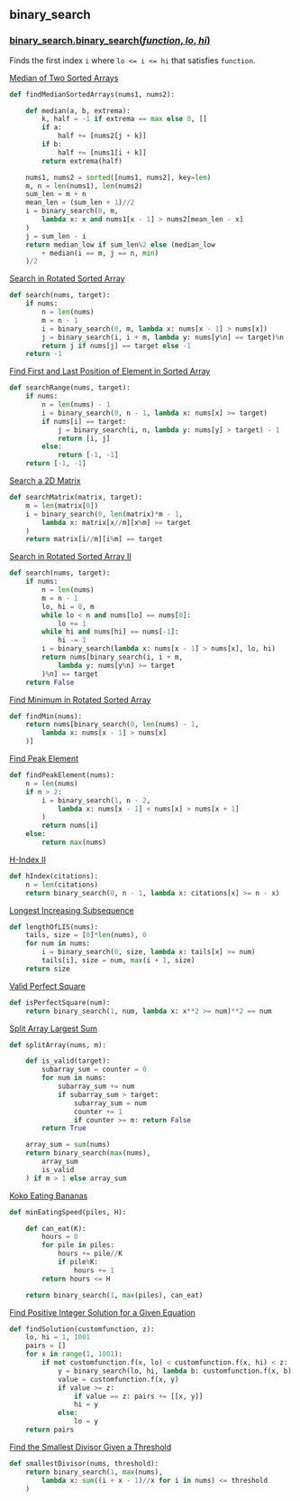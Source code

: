 ## binary_search

### [binary_search.**binary_search**(*function*, *lo*, *hi*)](/binary_search.py)

Finds the first index `i` where `lo <= i <= hi` that satisfies `function`.

[Median of Two Sorted Arrays](https://leetcode.com/problems/median-of-two-sorted-arrays)
```python
def findMedianSortedArrays(nums1, nums2):

    def median(a, b, extrema):
        k, half = -1 if extrema == max else 0, []
        if a:
            half += [nums2[j + k]]
        if b:
            half += [nums1[i + k]]
        return extrema(half)

    nums1, nums2 = sorted([nums1, nums2], key=len)
    m, n = len(nums1), len(nums2)
    sum_len = m + n
    mean_len = (sum_len + 1)//2
    i = binary_search(0, m,
        lambda x: x and nums1[x - 1] > nums2[mean_len - x]
    )
    j = sum_len - i
    return median_low if sum_len%2 else (median_low
        + median(i == m, j == n, min)
    )/2
```

[Search in Rotated Sorted Array](https://leetcode.com/problems/search-in-rotated-sorted-array)
```python
def search(nums, target):
    if nums:
        n = len(nums)
        m = n - 1
        i = binary_search(0, m, lambda x: nums[x - 1] > nums[x])
        j = binary_search(i, i + m, lambda y: nums[y%n] == target)%n
        return j if nums[j] == target else -1
    return -1
```

[Find First and Last Position of Element in Sorted Array](https://leetcode.com/problems/find-first-and-last-position-of-element-in-sorted-array)
```python
def searchRange(nums, target):
    if nums:
        n = len(nums) - 1
        i = binary_search(0, n - 1, lambda x: nums[x] >= target)
        if nums[i] == target:
            j = binary_search(i, n, lambda y: nums[y] > target) - 1
            return [i, j]
        else:
            return [-1, -1]
    return [-1, -1]
```

[Search a 2D Matrix](https://leetcode.com/problems/search-a-2d-matrix)
```python
def searchMatrix(matrix, target):
    m = len(matrix[0])
    i = binary_search(0, len(matrix)*m - 1,
        lambda x: matrix[x//m][x%m] >= target
    )
    return matrix[i//m][i%m] == target
```


[Search in Rotated Sorted Array II](https://leetcode.com/problems/search-in-rotated-sorted-array-ii)
```python
def search(nums, target):
    if nums:
        n = len(nums)
        m = n - 1
        lo, hi = 0, m
        while lo < n and nums[lo] == nums[0]:
            lo += 1
        while hi and nums[hi] == nums[-1]:
            hi -= 1
        i = binary_search(lambda x: nums[x - 1] > nums[x], lo, hi)
        return nums[binary_search(i, i + m,
            lambda y: nums[y%n] >= target
        )%n] == target
    return False
```

[Find Minimum in Rotated Sorted Array](https://leetcode.com/problems/find-minimum-in-rotated-sorted-array)
```python
def findMin(nums):
    return nums[binary_search(0, len(nums) - 1,
        lambda x: nums[x - 1] > nums[x]
    )]
```

[Find Peak Element](https://leetcode.com/problems/find-peak-element)
```python
def findPeakElement(nums):
    n = len(nums)
    if n > 2:
        i = binary_search(1, n - 2,
            lambda x: nums[x - 1] < nums[x] > nums[x + 1]
        )
        return nums[i]
    else:
        return max(nums)
```

[H-Index II](https://leetcode.com/problems/h-index-ii)
```python
def hIndex(citations):
    n = len(citations)
    return binary_search(0, n - 1, lambda x: citations[x] >= n - x)
```

[Longest Increasing Subsequence](https://leetcode.com/problems/longest-increasing-subsequence)
```python
def lengthOfLIS(nums):
    tails, size = [0]*len(nums), 0
    for num in nums:
        i = binary_search(0, size, lambda x: tails[x] >= num)
        tails[i], size = num, max(i + 1, size)
    return size
```

[Valid Perfect Square](https://leetcode.com/problems/valid-perfect-square)
```python
def isPerfectSquare(num):
    return binary_search(1, num, lambda x: x**2 >= num)**2 == num
```

[Split Array Largest Sum](https://leetcode.com/problems/split-array-largest-sum)
```python
def splitArray(nums, m):

    def is_valid(target):
        subarray_sum = counter = 0
        for num in nums:
            subarray_sum += num
            if subarray_sum > target:
                subarray_sum = num
                counter += 1
                if counter >= m: return False
        return True

    array_sum = sum(nums)
    return binary_search(max(nums),
        array_sum
        is_valid
    ) if m > 1 else array_sum
```

[Koko Eating Bananas](https://leetcode.com/problems/koko-eating-bananas)
```python
def minEatingSpeed(piles, H):

    def can_eat(K):
        hours = 0
        for pile in piles:
            hours += pile//K
            if pile%K:
                hours += 1
        return hours <= H

    return binary_search(1, max(piles), can_eat)
```

[Find Positive Integer Solution for a Given Equation](https://leetcode.com/problems/find-positive-integer-solution-for-a-given-equation)
```python
def findSolution(customfunction, z):
    lo, hi = 1, 1001
    pairs = []
    for x in range(1, 1001):
        if not customfunction.f(x, lo) < customfunction.f(x, hi) < z:
            y = binary_search(lo, hi, lambda b: customfunction.f(x, b) >= z)
            value = customfunction.f(x, y)
            if value >= z:
                if value == z: pairs += [[x, y]]
                hi = y
            else:
                lo = y
    return pairs
```

[Find the Smallest Divisor Given a Threshold](https://leetcode.com/problems/find-the-smallest-divisor-given-a-threshold)
```python
def smallestDivisor(nums, threshold):
    return binary_search(1, max(nums),
        lambda x: sum((i + x - 1)//x for i in nums) <= threshold
    )
```